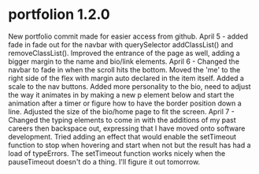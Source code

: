# portfolion 1.2.0
 New portfolio commit made for easier access from github.
 April 5 - added fade in fade out for the navbar with querySelector addClassList() and removeClassList(). Improved the entrance of the page as well, adding a bigger margin to the name and bio/link elements.
April 6 - Changed the navbar to fade in when the scroll hits the bottom. Moved the 'me' to the right side of the flex with margin auto declared in the item itself. Added a scale to the nav buttons. Added more personality to the bio, need to adjust the way it animates in by making a new p element below and start the animation after a timer or figure how to have the border position down a line. Adjusted the size of the bio/home page to fit the screen.
April 7 - Changed the typing elements to come in with the additions of my past careers then backspace out, expressing that I have moved onto software development. Tried adding an effect that would enable the setTimeout function to stop when hovering and start when not but the result has had a load of typeErrors. The setTimeout function works nicely when the pauseTimeout doesn't do a thing. I'll figure it out tomorrow.